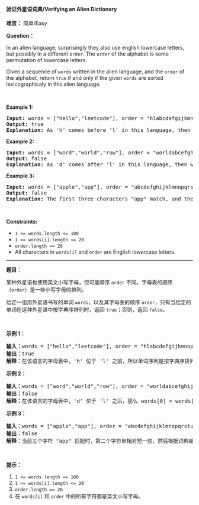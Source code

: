 #### 验证外星语词典/Verifying an Alien Dictionary
**难度：** 简单/Easy

**Question：** 

<p>In an alien language, surprisingly they also use english lowercase letters, but possibly&nbsp;in a different <code>order</code>. The&nbsp;<code>order</code> of the alphabet&nbsp;is some permutation&nbsp;of lowercase letters.</p>

<p>Given a sequence of <code>words</code>&nbsp;written in the alien language,&nbsp;and the <code>order</code> of the alphabet,&nbsp;return <code>true</code> if and only if the given <code>words</code>&nbsp;are sorted lexicographicaly in this alien language.</p>
<p>&nbsp;</p>
<p><strong>Example 1:</strong></p>

<pre>
<strong>Input:</strong> words = [&quot;hello&quot;,&quot;leetcode&quot;], order = &quot;hlabcdefgijkmnopqrstuvwxyz&quot;
<strong>Output:</strong> true
<strong>Explanation: </strong>As &#39;h&#39; comes before &#39;l&#39; in this language, then the sequence is sorted.
</pre>

<p><strong>Example 2:</strong></p>

<pre>
<strong>Input:</strong> words = [&quot;word&quot;,&quot;world&quot;,&quot;row&quot;], order = &quot;worldabcefghijkmnpqstuvxyz&quot;
<strong>Output:</strong> false
<strong>Explanation: </strong>As &#39;d&#39; comes after &#39;l&#39; in this language, then words[0] &gt; words[1], hence the sequence is unsorted.
</pre>

<p><strong>Example 3:</strong></p>

<pre>
<strong>Input:</strong> words = [&quot;apple&quot;,&quot;app&quot;], order = &quot;abcdefghijklmnopqrstuvwxyz&quot;
<strong>Output:</strong> false
<strong>Explanation: </strong>The first three characters &quot;app&quot; match, and the second string is shorter (in size.) According to lexicographical rules &quot;apple&quot; &gt; &quot;app&quot;, because &#39;l&#39; &gt; &#39;&empty;&#39;, where &#39;&empty;&#39; is defined as the blank character which is less than any other character (<a href="https://en.wikipedia.org/wiki/Lexicographical_order" target="_blank">More info</a>).
</pre>

<p>&nbsp;</p>
<p><strong>Constraints:</strong></p>

<ul>
	<li><code>1 &lt;= words.length &lt;= 100</code></li>
	<li><code>1 &lt;= words[i].length &lt;= 20</code></li>
	<li><code>order.length == 26</code></li>
	<li>All characters in <code>words[i]</code> and <code>order</code> are English lowercase letters.</li>
</ul>


------

**题目：** 
<p>某种外星语也使用英文小写字母，但可能顺序 <code>order</code> 不同。字母表的顺序（<code>order</code>）是一些小写字母的排列。</p>

<p>给定一组用外星语书写的单词 <code>words</code>，以及其字母表的顺序 <code>order</code>，只有当给定的单词在这种外星语中按字典序排列时，返回 <code>true</code>；否则，返回 <code>false</code>。</p>

<p>&nbsp;</p>

<p><strong>示例 1：</strong></p>

<pre><strong>输入：</strong>words = [&quot;hello&quot;,&quot;leetcode&quot;], order = &quot;hlabcdefgijkmnopqrstuvwxyz&quot;
<strong>输出：</strong>true
<strong>解释：</strong>在该语言的字母表中，&#39;h&#39; 位于 &#39;l&#39; 之前，所以单词序列是按字典序排列的。</pre>

<p><strong>示例 2：</strong></p>

<pre><strong>输入：</strong>words = [&quot;word&quot;,&quot;world&quot;,&quot;row&quot;], order = &quot;worldabcefghijkmnpqstuvxyz&quot;
<strong>输出：</strong>false
<strong>解释：</strong>在该语言的字母表中，&#39;d&#39; 位于 &#39;l&#39; 之后，那么 words[0] &gt; words[1]，因此单词序列不是按字典序排列的。</pre>

<p><strong>示例 3：</strong></p>

<pre><strong>输入：</strong>words = [&quot;apple&quot;,&quot;app&quot;], order = &quot;abcdefghijklmnopqrstuvwxyz&quot;
<strong>输出：</strong>false
<strong>解释：</strong>当前三个字符 &quot;app&quot; 匹配时，第二个字符串相对短一些，然后根据词典编纂规则 &quot;apple&quot; &gt; &quot;app&quot;，因为 &#39;l&#39; &gt; &#39;&empty;&#39;，其中 &#39;&empty;&#39; 是空白字符，定义为比任何其他字符都小（<a href="https://baike.baidu.com/item/%E5%AD%97%E5%85%B8%E5%BA%8F" target="_blank">更多信息</a>）。
</pre>

<p>&nbsp;</p>

<p><strong>提示：</strong></p>

<ol>
	<li><code>1 &lt;= words.length &lt;= 100</code></li>
	<li><code>1 &lt;= words[i].length &lt;= 20</code></li>
	<li><code>order.length == 26</code></li>
	<li>在&nbsp;<code>words[i]</code>&nbsp;和&nbsp;<code>order</code>&nbsp;中的所有字符都是英文小写字母。</li>
</ol>


